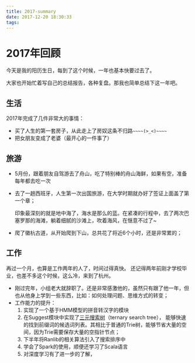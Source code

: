 ```yaml
---
title: 2017-summary
date: 2017-12-20 18:30:33
tags:
---
```


# 2017年回顾
今天是我的阳历生日，每到了这个时候，一年也基本快要过去了。

大家也开始忙着写自己的总结报告，各种复盘。那我也简单总结下这一年吧。

## 生活

2017年完成了几件非常大的事情：
* 买了人生的第一套房子，从此走上了房奴这条不归路`~~~~(>_<)~~~~`
* 把女朋友变成了老婆（最开心的一件事了）


## 旅游
* 5月份，跟着朋友自驾游去了舟山，吃了特别棒的舟山海鲜，如果有空，准备每年都去吃一次
* 去了一趟西班牙，人生第一次出国旅游，在大学时期就办好了签证上面盖了第一个章；

    印象最深刻的就是地中海了，海水是那么的蓝。在紧凑的行程中，去了两次巴塞罗那的海滩，躺着细腻的沙滩上，吹着海风，在惬意不过了~

* 爬了徽杭古道，从开始爬到下山，总共花了将近6个小时，还是非常累的；


## 工作
再过一个月，也算是工作两年的人了，时间过得真快。
还记得两年前刚才学校毕业，也差不多这个时候，这么冷，来到了杭州。
* 刚过完年，小组老大就辞职了。还是非常感激他的，虽然只有跟了他一年，但也从他身上学到一些东西，比如：如何处理问题、思维方式的转变；
* 工作能力的提升：
    1. 实现了一个基于HMM模型的拼音转汉字的模块
    2. 在Suggest模块中实现了[三元搜索树](http://igoro.com/archive/efficient-auto-complete-with-a-ternary-search-tree/)（ternary search tree）， 能够快速的找到前缀词的候选词列表。其相比于普通的Trie树，能够节省大量的空间，因为Trie需要保存大量的空指针节点；
    3. 下半年将Ranlib的相关算法引入了搜索排序中
    4. 学会了Spark的使用，顺便还学习了Scala语言
    4. 对深度学习有了进一步的了解，
